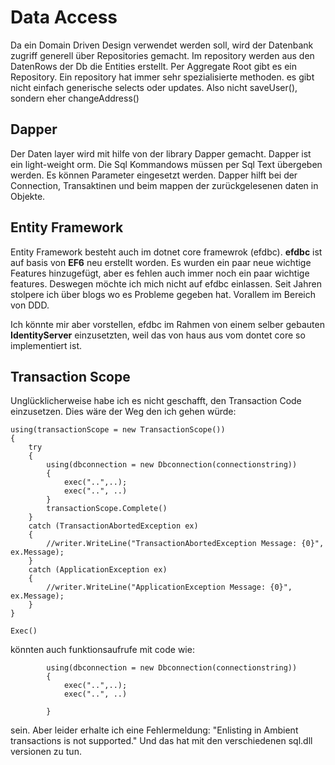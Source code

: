 # Data Access
Da ein Domain Driven Design verwendet werden soll, wird der Datenbank zugriff generell über Repositories gemacht. Im repository werden aus den DatenRows der Db die Entities erstellt. Per Aggregate Root gibt es ein Repository. Ein repository hat immer sehr spezialisierte methoden. es gibt nicht einfach generische selects oder updates.
Also nicht saveUser(), sondern eher changeAddress()

## Dapper
Der Daten layer wird mit hilfe von der library Dapper gemacht.
Dapper ist ein light-weight orm. Die Sql Kommandows müssen per Sql Text übergeben werden.
Es können Parameter eingesetzt werden.
Dapper hilft bei der Connection, Transaktinen und beim mappen der zurückgelesenen daten in Objekte.

## Entity Framework
Entity Framework besteht auch im dotnet core framewrok (efdbc). 
__efdbc__ ist auf basis von __EF6__ neu erstellt worden. Es wurden ein paar neue wichtige Features hinzugefügt, aber es fehlen auch immer noch ein paar wichtige features. Deswegen möchte ich mich nicht auf efdbc einlassen. Seit Jahren stolpere ich über blogs wo es Probleme gegeben hat. Vorallem im Bereich von DDD.

Ich könnte mir aber vorstellen, efdbc im Rahmen von einem selber gebauten __IdentityServer__ einzusetzten, weil das von haus aus vom dontet core so implementiert ist.

## Transaction Scope
Unglücklicherweise habe ich es nicht geschafft, den Transaction Code einzusetzen.
Dies wäre der Weg den ich gehen würde:

```
using(transactionScope = new TransactionScope())
{
    try
    {
        using(dbconnection = new Dbconnection(connectionstring))
        {
            exec("..",..);
            exec("..", ..)
        }
        transactionScope.Complete()
    }
    catch (TransactionAbortedException ex)
    {
        //writer.WriteLine("TransactionAbortedException Message: {0}", ex.Message);
    }
    catch (ApplicationException ex)
    {
        //writer.WriteLine("ApplicationException Message: {0}", ex.Message);
    }
}
```
```
Exec()
```
könnten auch funktionsaufrufe mit code wie:
```
        using(dbconnection = new Dbconnection(connectionstring))
        {
            exec("..",..);
            exec("..", ..)

        }
```
sein.
Aber leider erhalte ich eine Fehlermeldung: "Enlisting in Ambient transactions is not supported."
Und das hat mit den verschiedenen sql.dll versionen zu tun.

